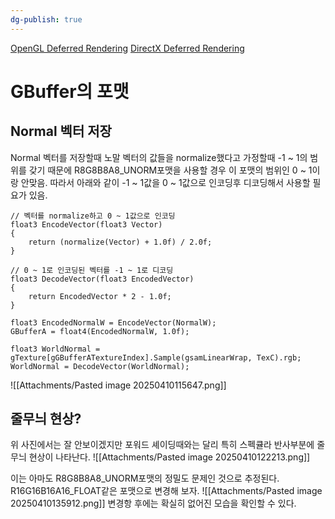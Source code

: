 ```yaml
---
dg-publish: true
---
```


[OpenGL Deferred Rendering](https://learnopengl.com/Advanced-Lighting/Deferred-Shading)
[DirectX Deferred Rendering](https://learn.microsoft.com/en-us/windows/win32/direct3d11/overviews-direct3d-11-render-multi-thread-render)

# GBuffer의 포맷
## Normal 벡터 저장
Normal 벡터를 저장할때 노말 벡터의 값들을 normalize했다고 가정할때 
-1 ~ 1의 범위를 갖기 때문에 R8G8B8A8_UNORM포맷을 사용할 경우 이 포맷의 범위인 0 ~ 1이랑 안맞음.
따라서 아래와 같이 -1 ~ 1값을 0 ~ 1값으로 인코딩후 디코딩해서 사용할 필요가 있음.
```
// 벡터를 normalize하고 0 ~ 1값으로 인코딩
float3 EncodeVector(float3 Vector)
{
    return (normalize(Vector) + 1.0f) / 2.0f;
}

// 0 ~ 1로 인코딩된 벡터를 -1 ~ 1로 디코딩
float3 DecodeVector(float3 EncodedVector)
{
    return EncodedVector * 2 - 1.0f;
}
```

```
float3 EncodedNormalW = EncodeVector(NormalW);
GBufferA = float4(EncodedNormalW, 1.0f);
```

```
float3 WorldNormal = gTexture[gGBufferATextureIndex].Sample(gsamLinearWrap, TexC).rgb;
WorldNormal = DecodeVector(WorldNormal);
```
![[Attachments/Pasted image 20250410115647.png]]
## 줄무늬 현상?
위 사진에서는 잘 안보이겠지만 포워드 셰이딩때와는 달리 특히 스펙큘라 반사부분에 줄무늬 현상이 나타난다.
![[Attachments/Pasted image 20250410122213.png]]

이는 아마도 R8G8B8A8_UNORM포맷의 정밀도 문제인 것으로 추정된다. R16G16B16A16_FLOAT같은 포맷으로 변경해 보자.
![[Attachments/Pasted image 20250410135912.png]]
변경항 후에는 확실히 없어진 모습을 확인할 수 있다.